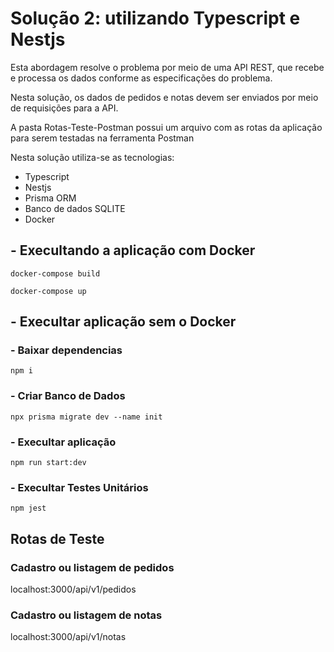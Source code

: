 # Solução 2: utilizando Typescript e Nestjs

Esta abordagem resolve o problema por meio de uma API REST, que recebe e processa os dados conforme as especificações do problema.

Nesta solução, os dados de pedidos e notas devem ser enviados por meio de requisições para a API.

A pasta Rotas-Teste-Postman possui um arquivo com as rotas da aplicação para serem testadas na ferramenta Postman 


Nesta solução utiliza-se as tecnologias:
  - Typescript
  - Nestjs
  - Prisma ORM
  - Banco de dados SQLITE
  - Docker

## - Execultando a aplicação com Docker 

    docker-compose build

    docker-compose up

## - Execultar aplicação sem o Docker


### - Baixar dependencias 

    npm i

### - Criar Banco de Dados

    npx prisma migrate dev --name init

### - Execultar aplicação

    npm run start:dev

### - Execultar Testes Unitários

    npm jest

## Rotas de Teste 

### Cadastro ou listagem de pedidos

  localhost:3000/api/v1/pedidos

### Cadastro ou listagem de notas

  localhost:3000/api/v1/notas
